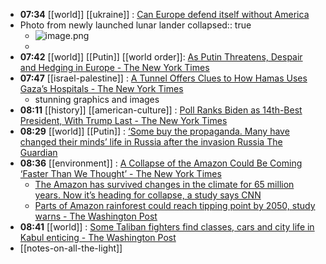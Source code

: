 - **07:34** [[world]] [[ukraine]] : [Can Europe defend itself without America](https://www.economist.com/briefing/2024/02/18/can-europe-defend-itself-without-america)
- Photo from newly launched lunar lander
  collapsed:: true
	- ![image.png](../assets/image_1708346283967_0.png)
	-
- **07:42** [[world]] [[Putin]] [[world order]]: [As Putin Threatens, Despair and Hedging in Europe - The New York Times](https://www.nytimes.com/2024/02/18/world/europe/europe-russia-munich-conference.html?utm_source=newsshowcase&utm_medium=gnews&utm_campaign=CDAQooLp-d68k5xUGMG_1oTgzPX7kwEqDwgAKgcICjCO64oDMJavPA&utm_content=rundown&gaa_at=g&gaa_n=AZsHK_lCAGB2FiuOyhtxiVo21GsxqIciSFbFrvt54f3ttcUtxBtGwwPDD3ghDOkuUCLZnXl_1zZkrSmWMdp_WmkpWWrg&gaa_ts=65d356f7&gaa_sig=uMj-x52NkrLf6FXFC2a5ES8rG3yHT1UxftlpvWMkydjre_W2ub7pJnNoEoiwFfbEtSkUWshkrHFCIOHnqRB7sg%3D%3D)
- **07:47** [[israel-palestine]] : [A Tunnel Offers Clues to How Hamas Uses Gaza’s Hospitals - The New York Times](https://www.nytimes.com/interactive/2024/02/12/world/middleeast/gaza-tunnel-israel-hamas.html)
	- stunning graphics and images
- **08:11** [[history]] [[american-culture]] : [Poll Ranks Biden as 14th-Best President, With Trump Last - The New York Times](https://www.nytimes.com/2024/02/18/us/politics/biden-trump-presidential-rankings.html)
- **08:29** [[world]] [[Putin]] : [‘Some buy the propaganda. Many have changed their minds’ life in Russia after the invasion  Russia  The Guardian](https://www.theguardian.com/world/2024/feb/18/some-buy-the-propaganda-many-have-changed-their-minds-life-in-russia-after-the-invasion)
- **08:36** [[environment]] : [A Collapse of the Amazon Could Be Coming ‘Faster Than We Thought’ - The New York Times](https://www.nytimes.com/2024/02/14/climate/amazon-rain-forest-tipping-point.html)
	- [The Amazon has survived changes in the climate for 65 million years. Now it’s heading for collapse, a study says  CNN](https://www.cnn.com/2024/02/14/climate/amazon-rainforest-climate-deforestation-collapse-int/index.html)
	- [Parts of Amazon rainforest could reach tipping point by 2050, study warns - The Washington Post](https://www.washingtonpost.com/climate-environment/2024/02/16/amazon-rainforest-tipping-point-deforestation/)
- **08:41** [[world]] : [Some Taliban fighters find classes, cars and city life in Kabul enticing - The Washington Post](https://www.washingtonpost.com/world/2024/02/19/afghanistan-taliban-kabul-city-life/)
- [[notes-on-all-the-light]]